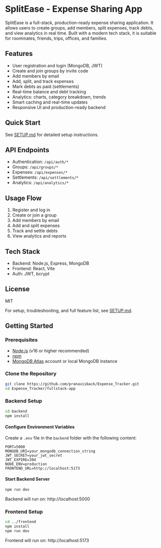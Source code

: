 # SplitEase - Expense Sharing App

SplitEase is a full-stack, production-ready expense sharing application. It allows users to create groups, add members, split expenses, track debts, and view analytics in real time. Built with a modern tech stack, it is suitable for roommates, friends, trips, offices, and families.

## Features
- User registration and login (MongoDB, JWT)
- Create and join groups by invite code
- Add members by email
- Add, split, and track expenses
- Mark debts as paid (settlements)
- Real-time balance and debt tracking
- Analytics: charts, category breakdown, trends
- Smart caching and real-time updates
- Responsive UI and production-ready backend

## Quick Start
See [SETUP.md](./SETUP.md) for detailed setup instructions.

## API Endpoints
- Authentication: `/api/auth/*`
- Groups: `/api/groups/*`
- Expenses: `/api/expenses/*`
- Settlements: `/api/settlements/*`
- Analytics: `/api/analytics/*`

## Usage Flow
1. Register and log in
2. Create or join a group
3. Add members by email
4. Add and split expenses
5. Track and settle debts
6. View analytics and reports

## Tech Stack
- Backend: Node.js, Express, MongoDB
- Frontend: React, Vite
- Auth: JWT, bcrypt

## License
MIT

For setup, troubleshooting, and full feature list, see [SETUP.md](./SETUP.md).

## Getting Started

### Prerequisites
- [Node.js](https://nodejs.org/) (v16 or higher recommended)
- [npm](https://www.npmjs.com/)
- [MongoDB Atlas](https://www.mongodb.com/cloud/atlas) account or local MongoDB instance

### Clone the Repository
```bash
git clone https://github.com/pranavisback/Expense_Tracker.git
cd Expense_Tracker/fullstack-app
```

### Backend Setup
```bash
cd backend
npm install
```

#### Configure Environment Variables
Create a `.env` file in the `backend` folder with the following content:
```env
PORT=5000
MONGDB_URI=your_mongodb_connection_string
JWT_SECRET=your_jwt_secret
JWT_EXPIRE=30d
NODE_ENV=production
FRONTEND_URL=http://localhost:5173
```

#### Start Backend Server
```bash
npm run dev
```
Backend will run on: http://localhost:5000

### Frontend Setup
```bash
cd ../frontend
npm install
npm run dev
```
Frontend will run on: http://localhost:5173
